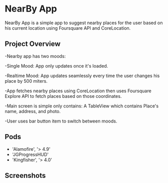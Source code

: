 
# NearBy App
NearBy App is a simple app to suggest nearby places for the user based on his current location using Foursquare API and CoreLocation.

## Project Overview

-Nearby app has two moods: 

  -Single Mood: App only updates once it's loaded.
  
  -Realtime Mood: App updates seamlessly every time the user changes his place by 500 miters. 
  
  -App fetches nearby places using CoreLocation then uses Foursquare Explore API to fetch places based on those coordinates. 
  
  -Main screen is simple only contains: A TableView which contains Place's name, address, and photo.
  
  -User uses bar button item to switch between moods.
  

## Pods

* 'Alamofire', '> 4.9'
* 'JGProgressHUD'
* 'Kingfisher', '> 4.0'


## Screenshots
